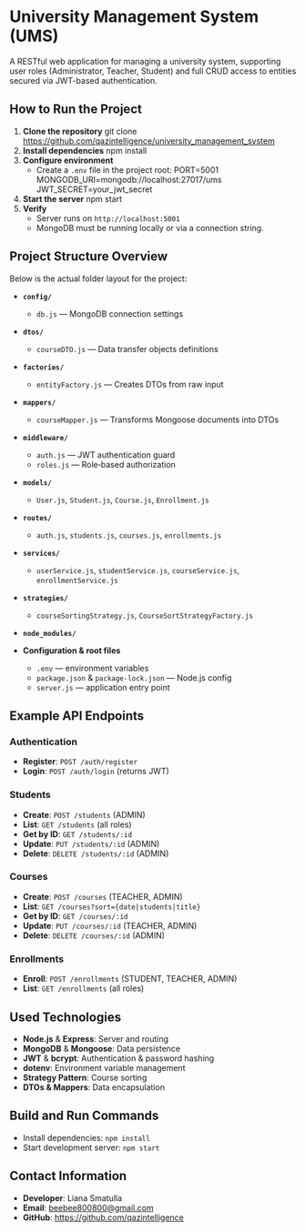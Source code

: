 # University Management System (UMS)

A RESTful web application for managing a university system, supporting user roles (Administrator, Teacher, Student) and full CRUD access to entities secured via JWT-based authentication.

## How to Run the Project

1) **Clone the repository**
   git clone <https://github.com/qazintelligence/university_management_system>
2) **Install dependencies**
   npm install
3) **Configure environment**
   - Create a `.env` file in the project root:
     PORT=5001
     MONGODB_URI=mongodb://localhost:27017/ums
     JWT_SECRET=your_jwt_secret
4) **Start the server**
   npm start
5) **Verify**
   - Server runs on `http://localhost:5001`
   - MongoDB must be running locally or via a connection string.

## Project Structure Overview

Below is the actual folder layout for the project:

- **`config/`**
  - `db.js` — MongoDB connection settings

- **`dtos/`**
  - `courseDTO.js` — Data transfer objects definitions

- **`factories/`**
  - `entityFactory.js` — Creates DTOs from raw input

- **`mappers/`**
  - `courseMapper.js` — Transforms Mongoose documents into DTOs

- **`middleware/`**
  - `auth.js` — JWT authentication guard
  - `roles.js` — Role‑based authorization

- **`models/`**
  - `User.js`, `Student.js`, `Course.js`, `Enrollment.js`

- **`routes/`**
  - `auth.js`, `students.js`, `courses.js`, `enrollments.js`

- **`services/`**
  - `userService.js`, `studentService.js`, `courseService.js`, `enrollmentService.js`

- **`strategies/`**
  - `courseSortingStrategy.js`, `CourseSortStrategyFactory.js`

- **`node_modules/`**

- **Configuration & root files**
  - `.env` — environment variables
  - `package.json` & `package-lock.json` — Node.js config
  - `server.js` — application entry point

## Example API Endpoints

### Authentication

- **Register**: `POST /auth/register`
- **Login**:    `POST /auth/login` (returns JWT)

### Students

- **Create**:  `POST /students` (ADMIN)
- **List**:    `GET /students` (all roles)
- **Get by ID**: `GET /students/:id`
- **Update**:  `PUT /students/:id` (ADMIN)
- **Delete**:  `DELETE /students/:id` (ADMIN)

### Courses

- **Create**:  `POST /courses` (TEACHER, ADMIN)
- **List**:    `GET /courses?sort={date|students|title}`
- **Get by ID**: `GET /courses/:id`
- **Update**:  `PUT /courses/:id` (TEACHER, ADMIN)
- **Delete**:  `DELETE /courses/:id` (ADMIN)

### Enrollments

- **Enroll**:  `POST /enrollments` (STUDENT, TEACHER, ADMIN)
- **List**:    `GET /enrollments` (all roles)

## Used Technologies

- **Node.js** & **Express**: Server and routing
- **MongoDB** & **Mongoose**: Data persistence
- **JWT** & **bcrypt**: Authentication & password hashing
- **dotenv**: Environment variable management
- **Strategy Pattern**: Course sorting
- **DTOs & Mappers**: Data encapsulation

## Build and Run Commands

- Install dependencies:  `npm install`
- Start development server:  `npm start`

## Contact Information

- **Developer**: Liana Smatulla
- **Email**:    beebee800800@gmail.com
- **GitHub**:   https://github.com/qazintelligence

